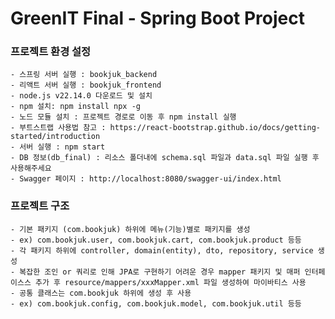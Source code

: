 # GreenIT Final - Spring Boot Project

### 프로젝트 환경 설정
    - 스프링 서버 실행 : bookjuk_backend
    - 리액트 서버 실행 : bookjuk_frontend
    - node.js v22.14.0 다운로드 및 설치
    - npm 설치: npm install npx -g
    - 노드 모듈 설치 : 프로젝트 경로로 이동 후 npm install 실행
    - 부트스트랩 사용법 참고 : https://react-bootstrap.github.io/docs/getting-started/introduction
    - 서버 실행 : npm start
    - DB 정보(db_final) : 리소스 폴더내에 schema.sql 파일과 data.sql 파일 실행 후 사용해주세요
    - Swagger 페이지 : http://localhost:8080/swagger-ui/index.html

### 프로젝트 구조
    - 기본 패키지 (com.bookjuk) 하위에 메뉴(기능)별로 패키지를 생성
    - ex) com.bookjuk.user, com.bookjuk.cart, com.bookjuk.product 등등
    - 각 패키지 하위에 controller, domain(entity), dto, repository, service 생성
    - 복잡한 조인 or 쿼리로 인해 JPA로 구현하기 어려운 경우 mapper 패키지 및 매퍼 인터페이스스 추가 후 resource/mappers/xxxMapper.xml 파일 생성하여 마이바티스 사용
    - 공통 클래스는 com.bookjuk 하위에 생성 후 사용
    - ex) com.bookjuk.config, com.bookjuk.model, com.bookjuk.util 등등